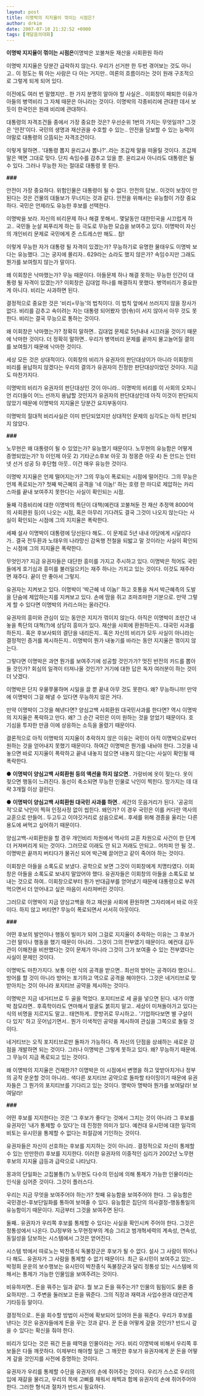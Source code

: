 ```yaml
---
layout: post
title: 이명박의 지지율이 꺾이는 시점은?
author: drkim
date: 2007-07-10 21:32:52 +0900
tags: [깨달음의대화]
---
```

**이명박 지지율이 꺾이는 시점은**이명박은 꼬불쳐둔 재산을 사회환원 하라

이명박 지지율은 당분간 급락하지 않는다. 우리가 선거판 한 두번 겪어보는 것도 아니고.. 이 정도는 뭐 아는 사람은 다 아는 거지만.. 여론의 흐름이라는 것이 원래 구조적으로 그렇게 되게 되어 있다. 

이전에도 여러 번 말했지만.. 한 가지 분명히 알아야 할 사실은.. 이회창이 패퇴한 이유가 아들의 병역비리 그 자체 때문은 아니라는 것이다. 이명박의 각종비리에 관대한 데서 보듯이 한국인은 원래 비리에 관대하다. 

대통령의 자격조건들 중에서 가장 중요한 것은? 우선순위 1번의 가치는 무엇일까? 그것은 '안전'이다. 국민의 생명과 재산권을 수호할 수 있는.. 안전을 담보할 수 있는 능력이야말로 대통령의 으뜸되는 자격조건이다. 

이렇게 말하면.. '대통령 뽑지 윤리교사 뽑나?'..라는 조갑제 말을 떠올릴 것이다. 조갑제 말은 액면 그대로 맞다. 단지 속임수를 감추고 있을 뿐. 윤리교사 아니라도 대통령은 될 수 있다. 그러나 무능한 자는 절대로 대통령 못 된다. 

**###**

안전이 가장 중요하다. 위험인물은 대통령이 될 수 없다. 안전의 담보.. 이것이 보장이 안된다는 것은 건물의 대들보가 무너지는 것과 같다. 안전을 위해서는 유능함이 가장 중요하다. 국민은 언제라도 유능한 후보를 선택한다. 

이명박을 보라. 자신의 비리문제 하나 해결 못해서.. 몇달동안 대한민국을 시끄럽게 하고.. 국민들 눈살 찌푸리게 하는 등 극도로 무능한 모습을 보여주고 있다. 이명박이 자신의 개인비리 문제로 국민에게 준 스트레스만 해도.. 참!

이렇게 무능한 자가 대통령 될 자격이 있겠는가? 무능하기로 유명한 물태우도 이명박 보다는 유능했다. 그는 궁지에 몰리자.. 629라는 쇼라도 했지 않은가? 속임수지만 그래도 뭔가를 보여줬지 않는가 말이다. 

왜 이회창은 낙마했는가? 무능 때문이다. 아들문제 하나 해결 못하는 무능한 인간이 대통령 될 자격이 있겠는가? 이회창은 김대업 하나를 해결하지 못했다. 병역비리가 중요한게 아니다. 비리는 사과하면 된다. 

결정적으로 중요한 것은 '비리=무능'의 법칙이다. 이 법칙 앞에서 쓰러지지 않을 장사가 없다. 비리를 감추고 속이려는 자는 대통령 되어봤자 영(令)이 서지 않아서 아무 것도 못한다. 비리는 결국 무능으로 통하는 것이다. 

왜 이회창은 낙마했는가? 정확히 말하면.. 김대업 문제로 5년내내 시끄러울 것이기 때문에 낙마한 것이다. 더 정확히 말하면.. 우리가 병역비리 문제를 끝까지 물고늘어질 결의를 보여줬기 때문에 낙마한 것이다. 

세상 모든 것은 상대적이다. 이회창의 비리가 유권자의 판단대상이가 아니라 이회창의 비리를 용납하지 않겠다는 우리의 결의가 유권자의 진정한 판단대상이었던 것이다. 지금도 마찬가지다. 

이명박의 비리가 유권자의 판단대상인 것이 아니라.. 이명박의 비리를 이 사회의 오피니언 리더들이 어느 선까지 용납할 것인지가 유권자의 판단대상인데 아직 이것이 판단되지 않았기 때문에 이명박의 지지율은 당분간 요지부동이다. 

이명박의 절대적 비리사실은 이미 판단되었지만 상대적인 문제의 심각도는 아직 판단되지 않았다. 

**###**

노무현은 왜 대통령이 될 수 있었는가? 유능했기 때문이다. 노무현의 유능함은 어떻게 증명되었는가? 1) 이인제 아웃 2) 기타군소후보 아웃 3) 정몽준 아웃 4) 돈 안드는 인터넷 선거 성공 5) 후단협 아웃.. 이건 매우 유능한 것이다. 

이명박 지지율은 언제 떨어지는가? 그의 무능이 폭로되는 시점에 떨어진다. 그의 무능은 언제 폭로되는가? 첫째 박근혜의 공격을 '네 이놈!' 하는 호령 한 마디로 제압하는 카리스마를 끝내 보여주지 못한다는 사실이 확인되는 시점.

둘째 각종비리에 대한 이명박의 특단이 대책(예컨대 꼬불쳐둔 전 재산 추정액 8000억의 사회환원 등)이 나오는 시점, 혹은 아무리 기다려도 결국 그것이 나오지 않는다는 사실이 확인되는 시점에 그의 지지율은 폭락한다.

세째 설사 이명박이 대통령에 당선된다 해도.. 이 문제로 5년 내내 야당에게 시달리다가.. 결국 전두환과 노태우의 나라망신 감옥행 전철을 되밟고 말 것이라는 사실이 확인되는 시점에 그의 지지율은 폭락한다. 

무엇인가? 지금 유권자들은 대단한 흥미를 가지고 주시하고 있다. 이명박은 적어도 국민들에게 호기심과 흥미를 불러일으키는 재주 하나는 가지고 있는 것이다. 이것도 재주라면 재주다. 끝이 안 좋아서 그렇지.

유권자는 지켜보고 있다. 이명박이 '박근혜 네 이놈!' 하고 호통을 쳐서 박근혜측의 도발을 단숨에 제압하는지를 지켜보고 있다. 손에 땀을 쥐고 조마조마한 기분으로. 만약 그렇게 할 수 있다면 이명박의 카리스마는 올라간다. 

유권자의 흥미와 관심이 있는 동안은 지지가 꺾이지 않는다. 아직은 이명박이 조만간 내놓을 특단의 대책(?)에 상당히 흥미가 있다. 재산을 사회에 환원하든지.. 대국민 사과를 하든지.. 혹은 후보사퇴의 결단을 내리든지.. 혹은 자신의 비리가 모두 사실이 아니라는 결정적인 증거를 제시하든지.. 이명박이 뭔가 내놓기를 바라는 동안 지지율은 꺾이지 않는다. 

그렇다면 이명박은 과연 뭔가를 보여주기에 성공할 것인가가? 멋진 반전의 카드를 뽑아들 것인가? 회심의 일격이 터져나올 것인가? 거기에 대한 답은 독자 여러분이 하는 것이 더 낫겠다. 

이명박은 단지 우물쭈물하며 시일을 끌 뿐 끝내 아무 것도 못한다. 왜? 무능하니까! 만약에 이명박이 그걸 해낼 수 있다면 무능하지 않은 거다. 

만약 이명박이 그것을 해낸다면? 양심고백 사회환원 대국민사과를 한다면? 역시 이명박의 지지율은 폭락하고 만다. 왜? 그 순간 국민은 이미 원하는 것을 얻었기 때문이다. 호기심을 투자한 만큼 이에 상응하는 소득을 올렸기 때문이다. 

결론적으로 아직 이명박의 지지율이 추락하지 않은 이유는 국민이 아직 이명박으로부터 원하는 것을 얻어내지 못했기 때문이다. 하여간 이명박은 뭔가를 내놔야 한다. 그것을 내놓으면 바로 지지율이 폭락하고 끝내 내놓지 않으면 내놓지 않는다는 사실이 확인될 때 폭락한다. 

● **이명박이 양심고백 사회환원 등의 액션을 하지 않으면**.. 가랑비에 옷이 젖는다. 옷이 젖으면 행동이 느려진다. 동선이 축소되면 무능한 인물로 낙인이 찍힌다. 망가지는 데 대략 3개월 이상 걸린다. 

● **이명박이 양심고백 사회환원 대국민 사과를 하면**.. 세간의 웃음거리가 된다. '공공의 적'으로 낙인이 찍혀 인정사정 없이 씹힌다. 왜인가? 이 경우 국민은 이를 커다란 역사의 교훈으로 만들어.. 두고두고 이야깃거리로 삼음으로써.. 후세를 위해 경종을 울리는 다른 용도에 써먹고 싶어하기 때문이다. 

양심고백-사회환원을 할 경우 개인비리 차원에서 역사의 교훈 차원으로 사건이 한 단계 더 커져버리게 되는 것이다. 그러므로 이래도 안 되고 저래도 안되고.. 어차피 안 될 것.. 이명박은 끝까지 버티다가 물귀신 되어 박근혜 끌어안고 같이 죽어야 하는 것이다. 

이회창은 아들을 소록도로 보냈다. 공학으로 보면 그것이 이회창에게 치명타였다. 이회창은 아들을 소록도로 보내지 말았어야 했다. 유권자들은 이회창의 아들을 소록도로 보내는 것으로 하여.. 이회창으로부터 뭔가 반대급부를 얻어냈기 때문에 대통령으로 부려먹으면서 더 얻어내고 싶은 마음이 사라져버린 것이다.

그러므로 이명박이 지금 양심고백을 하고 재산을 사회에 환원하면 그자리에서 바로 아웃이다. 하지 않고 버티면? 무능이 폭로되면서 서서히 아웃이다. 

**###**

어떤 후보의 발언이나 행동이 빌미가 되어 그걸로 지지율이 추락하는 이유는 그 후보가 그런 말이나 행동을 했기 때문이 아니라.. 그것이 그의 전부였기 때문이다. 예컨대 김두관이 이해찬을 비판했다는 것이 문제가 아니라 그것이 그가 보여줄 수 있는 전부였다는 사실이 문제인 것이다. 

이명박도 마찬가지다. 보통 이런 식의 공격을 받으면.. 최선의 방어는 공격이라 했으니.. 방어를 할 것이 아니라 방어는 포기하고 역으로 공격을 해야한다. 그것은 네거티브로 맞받아치는 것이 아니라 포지티브 공약을 제시하는 것이다. 

이명박은 지금 네거티브로 두 골을 먹었다. 포지티브로 세 골을 넣으면 된다. 내가 이명박 참모라면.. 후흑학이라도 연마해서 얼굴도 붉히지 말고.. 세상이 미쳐돌아가고 있다는 식의 비명을 지르지도 말고.. 태연하게.. 콧방귀로 무시하고.. '기업하다보면 별 구설이 다 있지' 하고 웃어넘기면서.. 뭔가 이색적인 공약을 제시하여 관심을 그쪽으로 돌릴 것이다. 

네거티브는 오직 포지티브로만 돌파가 가능하다. 즉 자신의 단점을 상쇄하는 새로운 강점을 개발하면 되는 것이다. 그러나 이명박은 그렇게 못하고 있다. 왜? 무능하기 때문에. 그 무능이 지금 폭로되고 있는 것이다. 

왜 이명박의 지지율은 건재한가? 이명박은 이 시점에서 변명을 하고 맞받아치거나 정부의 공작 운운할 것이 아니라.. 색다른 포지티브 공약으로 돌파할 타이밍이기 때문에 유권자들은 그 뭔가의 포지티브를 기다리고 있는 것이다. 명박아 명박아 뭔가를 보여달라! 보여달라!

**###**

어떤 후보를 지지한다는 것은 '그 후보가 좋다'는 것에서 그치는 것이 아니라 그 후보를 유권자인 '내가 통제할 수 있다'는 데 진정한 의미가 있다. 예컨대 유시민에 대한 일각의 비토는 유시민을 통제할 수 없다는 좌절감에 기인하는 것이다. 

유권자들은 자신이 선호하는 후보를 지지하는 것이 아니라.. 결정적으로 자신이 통제할 수 있는 만만한(!) 후보를 지지한다. 이러한 유권자의 이중적인 심리가 2002년 노무현 후보의 지지율 급등과 급락으로 나타났다. 

몽과의 단일화는 고집불통(?) 노무현도 다수의 민심에 의해 통제가 가능한 인물이라는 인식을 심어준 것이다. 그것이 플러스다. 

우리는 지금 무엇을 보여주어야 하는가? 첫째 유능함을 보여주어야 한다. 그 유능함은 국민경선-후보단일화를 통하여 보여줄 수 있다. 유능함은 집단의 의사결정-행동통일의 유능함이기 때문이다. 지금부터 그것을 보여주면 된다. 

둘째.. 유권자가 우리쪽 후보를 통제할 수 있다는 사실을 확인시켜 주어야 한다. 그것은 정통성에서 나온다. DJ정부와 노무현정부의 계승 그리고 범개혁세력의 계속성, 연속성, 동일성을 담보하는 시스템에서 그것은 얻어진다. 

시스템 밖에서 따로노는 박찬종식 독불장군은 후보가 될 수 없다. 설사 그 사람이 뛰어나다 해도.. 유권자가 그 사람을 통제할 수 없기 때문이다. 최근 유시민이 보여주고 있는.. 박정희 운운의 보수행보는 유시민이 박찬종식 독불장군과 달리 정통성 있는 시스템에 의해서는 통제가 가능한 인물임을 보여주려는 것이다. 

비유하자면.. 돈을 꿔주는 일과 같다. 뭘 보고 돈을 꿔주는가? 인물의 됨됨이도 물론 중요하지만.. 그 주변을 둘러보고 돈을 꿔준다. 그의 직장과 재력과 사업수완과 대인관계 기타등등 말이다. 

결정적으로.. 돈을 회수할 방법이 사전에 확보되어 있어야 돈을 꿔준다. 우리가 후보를 낸다는 것은 유권자들에게 돈을 꾸는 것과 같다. 꾼 돈을 어떻게 갚을 것인가? 반드시 갚을 수 있다는 확신을 줘야 한다. 

비리가 있다는 것은 꿔간 돈을 떼먹을 인물이라는 거다. 비리 이명박에 비해서 우리쪽 후보들은 다들 깨끗하다. 이제부터 해야할 일은 그 깨끗한 후보가 유권자에게 꾼 돈을 어떻게 갚을 것인지를 사전에 증명하는 것이다. 

유권자가 우리를 통제할 수단을 유권자의 손에 쥐어주는 것이다. 우리가 스스로 우리의 입에 재갈을 물리고, 우리의 목에 고삐를 채워서 채찍과 함께 유권자의 손에 쥐어주어야 한다. 그러한 형식과 절차가 반드시 필요하다.